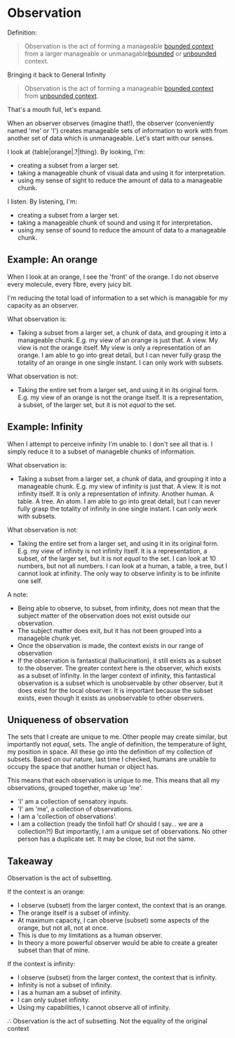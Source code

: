 # Observation

Definition: 

> Observation is the act of forming a manageable [bounded context](readme.md#bounded-context) from a larger manageable or unmanagable[bounded](readme.md#bounded-context) or [unbounded](readme.md#unbounded-context)  context.

Bringing it back to General Infinity

>  Observation is the act of forming a manageable [bounded context](readme.md#bounded-context) from [unbounded context](readme.md#unbounded-context).

That's a mouth full, let's expand.

When an observer observes (imagine that!), the observer (conveniently named 'me' or 'I') creates manageable sets of information to work with from another set of data which is unmanageable. Let's start with our senses.

I look at {table|orange|.?|thing}. By looking, I'm:
* creating a subset from a larger set.
* taking a manageable chunk of visual data and using it for interpretation.
* using my sense of sight to reduce the amount of data to a manageable chunk.

I listen. By listening, I'm:
* creating a subset from a larger set.
* taking a manageable chunk of sound and using it for interpretation.
* using my sense of sound to reduce the amount of data to a manageable chunk.


## Example: An orange

When I look at an orange, I see the 'front' of the orange. I do not observe every molecule, every fibre, every juicy bit.

I'm reducing the total load of information to a set which is managable for my capacity as an observer.


What observation is:
* Taking a subset from a larger set, a chunk of data, and grouping it into a manageable chunk. E.g. my view of an orange is just that. A view. My view is not the orange itself. My view is only a representation of an orange. I am able to go into great detail, but I can never fully grasp the totality of an orange in one single instant. I can only work with subsets.

What observation is not:
* Taking the entire set from a larger set, and using it in its original form. E.g. my view of an orange is not the orange itself. It is a representation, a subset, of the larger set, but it is not _equal_ to the set.

## Example: Infinity

When I attempt to perceive infinity I'm unable to. I don't see all that is. I simply reduce it to a subset of manageble chunks of information.

What observation is:
* Taking a subset from a larger set, a chunk of data, and grouping it into a manageable chunk. E.g. my view of infinity is just that. A view. It is not infinity itself. It is only a representation of infinity. Another human. A table. A tree. An atom. I am able to go into great detail, but I can never fully grasp the totality of infinity in one single instant. I can only work with subsets.

What observation is not:
* Taking the entire set from a larger set, and using it in its original form. E.g. my view of infinity is not infinity itself. It is a representation, a subset, of the larger set, but it is not _equal_ to the set. I can look at 10 numbers, but not all numbers. I can look at a human, a table, a tree, but I cannot look at infinity. The only way to observe infinity is to be infinite one self.

A note:
* Being able to observe, to subset, from infinity, does not mean that the subject matter of the observation does not exist outside our observation.
* The subject matter does exit, but it has not been grouped into a manageble chunk yet.
* Once the observation is made, the context exists in our range of observation
* If the observation is fantastical (hallucination), it still exists as a subset to the observer. The greater context here is the observer, which exists as a subset of infinity. In the larger context of infinity, this fantastical observation is a subset which is unobservable by other observer, but it does exist for the local observer. It is important because the subset exists, even though it exists as unobservable to other observers.

## Uniqueness of observation

The sets that I create are unique to me. Other people may create similar, but importantly not _equal_, sets. The angle of definition, the temperature of light, my position in space. All these go into the definition of my collection of subsets. Based on our nature, last time I checked, humans are unable to occupy the space that another human or object has.

This means that each observation is unique to me. This means that all my observations, grouped together, make up 'me'. 

* 'I' am a collection of sensatory inputs.
* 'I' am 'me', a collection of observations. 
* I am a 'collection of observations'. 
* I am a collection (ready the tinfoil hat! Or should I say... we are a collection?!)
But importantly, I am a unique set of observations. No other person has a duplicate set. It may be close, but not the same.

## Takeaway

Observation is the act of subsetting.

If the context is an orange:

* I observe (subset) from the larger context, the context that is an orange. 
* The orange itself is a subset of infinity.
* At maximum capacity, I can observe (subset) some aspects of the orange, but not all, not at once.
* This is due to my limitations as a human observer.
* In theory a more powerful observer would be able to create a greater subset than that of mine.

If the context is infinity:

* I observe (subset) from the larger context, the context that is infinity. 
* Infinity is not a subset of infinity.
* I as a human am a subset of infinity.
* I can only subset infinity. 
* Using my capabilities, I cannot observe all of infinity.

&#8756; Observation is the act of subsetting. Not the equality of the original context
 
